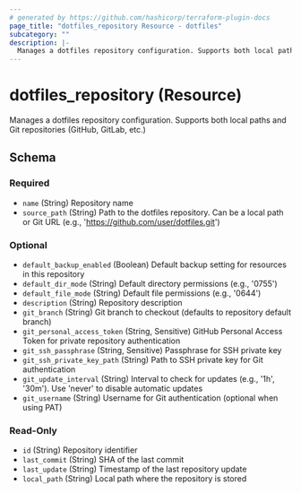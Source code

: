 ```yaml
---
# generated by https://github.com/hashicorp/terraform-plugin-docs
page_title: "dotfiles_repository Resource - dotfiles"
subcategory: ""
description: |-
  Manages a dotfiles repository configuration. Supports both local paths and Git repositories (GitHub, GitLab, etc.)
---
```


# dotfiles_repository (Resource)

Manages a dotfiles repository configuration. Supports both local paths and Git repositories (GitHub, GitLab, etc.)



<!-- schema generated by tfplugindocs -->
## Schema

### Required

- `name` (String) Repository name
- `source_path` (String) Path to the dotfiles repository. Can be a local path or Git URL (e.g., 'https://github.com/user/dotfiles.git')

### Optional

- `default_backup_enabled` (Boolean) Default backup setting for resources in this repository
- `default_dir_mode` (String) Default directory permissions (e.g., '0755')
- `default_file_mode` (String) Default file permissions (e.g., '0644')
- `description` (String) Repository description
- `git_branch` (String) Git branch to checkout (defaults to repository default branch)
- `git_personal_access_token` (String, Sensitive) GitHub Personal Access Token for private repository authentication
- `git_ssh_passphrase` (String, Sensitive) Passphrase for SSH private key
- `git_ssh_private_key_path` (String) Path to SSH private key for Git authentication
- `git_update_interval` (String) Interval to check for updates (e.g., '1h', '30m'). Use 'never' to disable automatic updates
- `git_username` (String) Username for Git authentication (optional when using PAT)

### Read-Only

- `id` (String) Repository identifier
- `last_commit` (String) SHA of the last commit
- `last_update` (String) Timestamp of the last repository update
- `local_path` (String) Local path where the repository is stored
